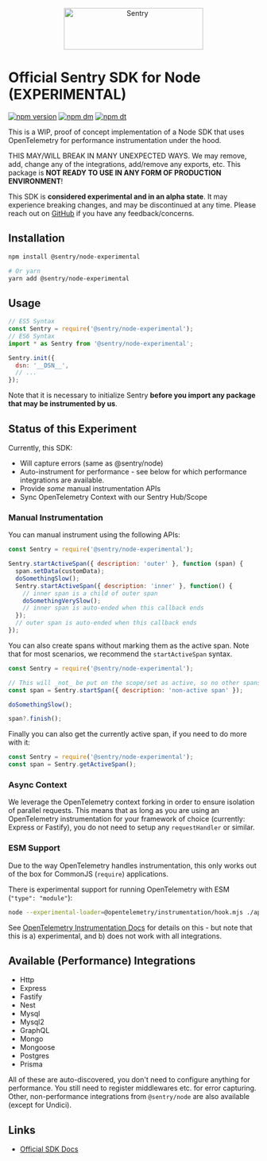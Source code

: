 <p align="center">
  <a href="https://sentry.io/?utm_source=github&utm_medium=logo" target="_blank">
    <img src="https://sentry-brand.storage.googleapis.com/sentry-wordmark-dark-280x84.png" alt="Sentry" width="280" height="84">
  </a>
</p>

# Official Sentry SDK for Node (EXPERIMENTAL)

[![npm version](https://img.shields.io/npm/v/@sentry/node-experimental.svg)](https://www.npmjs.com/package/@sentry/node-experimental)
[![npm dm](https://img.shields.io/npm/dm/@sentry/node-experimental.svg)](https://www.npmjs.com/package/@sentry/node-experimental)
[![npm dt](https://img.shields.io/npm/dt/@sentry/node-experimental.svg)](https://www.npmjs.com/package/@sentry/node-experimental)

This is a WIP, proof of concept implementation of a Node SDK that uses OpenTelemetry for performance instrumentation under the hood.

THIS MAY/WILL BREAK IN MANY UNEXPECTED WAYS. We may remove, add, change any of the integrations, add/remove any exports, etc.
This package is **NOT READY TO USE IN ANY FORM OF PRODUCTION ENVIRONMENT**!

This SDK is **considered experimental and in an alpha state**. It may experience breaking changes, and may be discontinued at any time. Please reach out on
[GitHub](https://github.com/getsentry/sentry-javascript/issues/new/choose) if you have any feedback/concerns.

## Installation

```bash
npm install @sentry/node-experimental

# Or yarn
yarn add @sentry/node-experimental
```

## Usage

```js
// ES5 Syntax
const Sentry = require('@sentry/node-experimental');
// ES6 Syntax
import * as Sentry from '@sentry/node-experimental';

Sentry.init({
  dsn: '__DSN__',
  // ...
});
```

Note that it is necessary to initialize Sentry **before you import any package that may be instrumented by us**.

## Status of this Experiment

Currently, this SDK:

* Will capture errors (same as @sentry/node)
* Auto-instrument for performance - see below for which performance integrations are available.
* Provide _some_ manual instrumentation APIs
* Sync OpenTelemetry Context with our Sentry Hub/Scope

### Manual Instrumentation

You can manual instrument using the following APIs:

```js
const Sentry = require('@sentry/node-experimental');

Sentry.startActiveSpan({ description: 'outer' }, function (span) {
  span.setData(customData);
  doSomethingSlow();
  Sentry.startActiveSpan({ description: 'inner' }, function() {
    // inner span is a child of outer span
    doSomethingVerySlow();
    // inner span is auto-ended when this callback ends
  });
  // outer span is auto-ended when this callback ends
});
```

You can also create spans without marking them as the active span.
Note that for most scenarios, we recommend the `startActiveSpan` syntax.

```js
const Sentry = require('@sentry/node-experimental');

// This will _not_ be put on the scope/set as active, so no other spans will be attached to it
const span = Sentry.startSpan({ description: 'non-active span' });

doSomethingSlow();

span?.finish();
```

Finally you can also get the currently active span, if you need to do more with it:

```js
const Sentry = require('@sentry/node-experimental');
const span = Sentry.getActiveSpan();
```

### Async Context

We leverage the OpenTelemetry context forking in order to ensure isolation of parallel requests.
This means that as long as you are using an OpenTelemetry instrumentation for your framework of choice
(currently: Express or Fastify), you do not need to setup any `requestHandler` or similar.

### ESM Support

Due to the way OpenTelemetry handles instrumentation, this only works out of the box for CommonJS (`require`) applications.


There is experimental support for running OpenTelemetry with ESM (`"type": "module"`):

```bash
node --experimental-loader=@opentelemetry/instrumentation/hook.mjs ./app.js
```

See [OpenTelemetry Instrumentation Docs](https://github.com/open-telemetry/opentelemetry-js/tree/main/experimental/packages/opentelemetry-instrumentation#instrumentation-for-es-modules-in-nodejs-experimental) for details on this -
but note that this is a) experimental, and b) does not work with all integrations.

## Available (Performance) Integrations

* Http
* Express
* Fastify
* Nest
* Mysql
* Mysql2
* GraphQL
* Mongo
* Mongoose
* Postgres
* Prisma

All of these are auto-discovered, you don't need to configure anything for performance.
You still need to register middlewares etc. for error capturing.
Other, non-performance integrations from `@sentry/node` are also available (except for Undici).

## Links

- [Official SDK Docs](https://docs.sentry.io/quickstart/)
